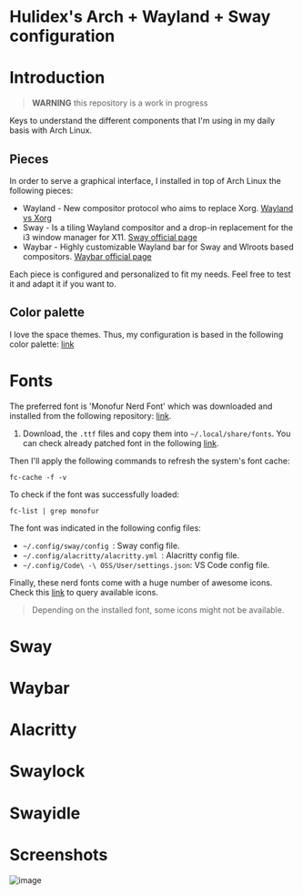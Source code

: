 # Hulidex's Arch + Wayland + Sway configuration

# Introduction

> **WARNING** this repository is a work in progress

Keys to understand the different components that I'm using in my daily basis
with Arch Linux.

## Pieces

In order to serve a graphical interface, I installed in top of Arch Linux the following pieces:

- Wayland - New compositor protocol who aims to replace Xorg.
[Wayland vs Xorg](https://wayland.freedesktop.org/architecture.html)
- Sway - Is a tiling Wayland compositor and a drop-in replacement for the i3
window manager for X11. [Sway official page](https://github.com/swaywm/sway/wiki)
- Waybar - Highly customizable Wayland bar for Sway and Wlroots based compositors. [Waybar official page](https://github.com/Alexays/Waybar)

Each piece is configured and personalized to fit my needs. Feel free to test it and adapt it if you want to.

## Color palette

I love the space themes. Thus, my configuration is based in the following color palette: [link](https://colorswall.com/palette/134)


# Fonts

The preferred font is 'Monofur Nerd Font' which was downloaded and installed from
the following repository: [link](https://github.com/ryanoasis/nerd-fonts).

1. Download, the ```.ttf``` files and copy them into ```~/.local/share/fonts```.
You can check already patched font in the following [link](https://github.com/ryanoasis/nerd-fonts/releases).

Then I'll apply the following commands to refresh the system's font cache:

```
fc-cache -f -v
```

To check if the font was successfully loaded:

```
fc-list | grep monofur
```

The font was indicated in the following config files:

- ```~/.config/sway/config ```: Sway config file.
- ```~/.config/alacritty/alacritty.yml ```: Alacritty config file.
- ```~/.config/Code\ -\ OSS/User/settings.json```: VS Code config file.

Finally, these nerd fonts come with a huge number of awesome icons. Check this
[link](https://www.nerdfonts.com/cheat-sheet)
to query available icons.

> Depending on the installed font, some icons might not be available.

# Sway

# Waybar

# Alacritty

# Swaylock

# Swayidle

# Screenshots

![image](https://user-images.githubusercontent.com/22649229/149640550-7713c2b5-4209-45a2-b589-77ed4e0ba471.png)

